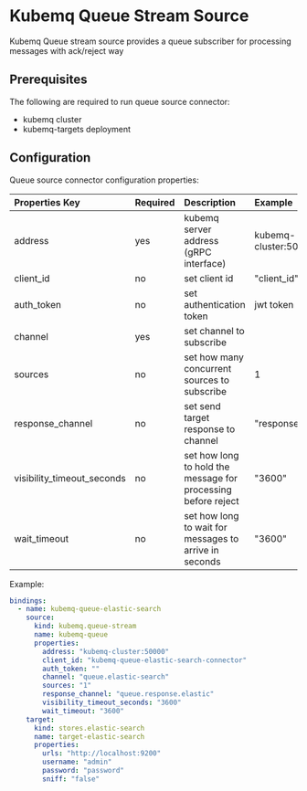 # Kubemq Queue Stream Source

Kubemq Queue stream source provides a queue subscriber for processing messages with ack/reject way

## Prerequisites
The following are required to run queue source connector:

- kubemq cluster
- kubemq-targets deployment


## Configuration

Queue source connector configuration properties:

| Properties Key | Required | Description                                            | Example     |
|:---------------|:---------|:-------------------------------------------------------|:------------|
| address                    | yes      | kubemq server address (gRPC interface) | kubemq-cluster:50000 |
| client_id      | no       | set client id                                          | "client_id" |
| auth_token     | no       | set authentication token                               | jwt token   |
| channel        | yes      | set channel to subscribe                               |             |
| sources        | no      | set how many concurrent sources to subscribe                               |    1        |
| response_channel             | no       | set send target response to channel   | "response.channel" |
| visibility_timeout_seconds     | no      | set how long to hold the message for processing before reject | "3600"         |
| wait_timeout   | no      | set how long to wait for messages to arrive in seconds | "3600"        |


Example:

```yaml
bindings:
  - name: kubemq-queue-elastic-search
    source:
      kind: kubemq.queue-stream
      name: kubemq-queue
      properties:
        address: "kubemq-cluster:50000"
        client_id: "kubemq-queue-elastic-search-connector"
        auth_token: ""
        channel: "queue.elastic-search"
        sources: "1"
        response_channel: "queue.response.elastic"
        visibility_timeout_seconds: "3600"
        wait_timeout: "3600"
    target:
      kind: stores.elastic-search
      name: target-elastic-search
      properties:
        urls: "http://localhost:9200"
        username: "admin"
        password: "password"
        sniff: "false"
```
